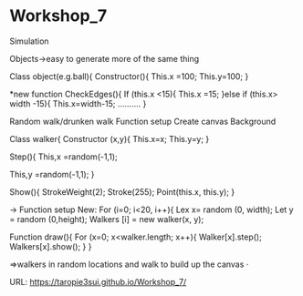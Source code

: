 # Workshop_7

Simulation

Objects->easy to generate more of the same thing

Class object(e.g.ball){
Constructor(){
This.x =100;
This.y=100;
}

*new function
CheckEdges(){
If (this.x <15){
This.x =15;
}else if (this.x> width -15){
This.x=width-15;
……….
}

Random walk/drunken walk
Function setup
Create canvas
Background

Class walker{
Constructor (x,y){
This.x=x;
This.y=y;
}

Step(){
This,x =random(-1,1);

This,y =random(-1,1);
}

Show(){
StrokeWeight(2);
Stroke(255);
Point(this.x, this.y);
}

->
Function setup
New:
For (i=0; i<20, i++){
Lex x= random (0, width);
Let y = random (0,height);
Walkers [i] = new walker(x, y);

Function draw(){
For (x=0; x<walker.length; x++){
Walker[x].step();
Walkers[x].show();
}
}

=>walkers in random locations and walk to build up the canvas
·

URL: https://taropie3sui.github.io/Workshop_7/

